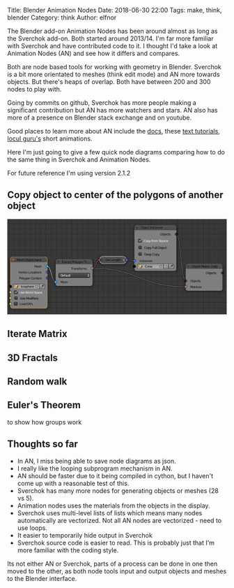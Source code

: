 Title: Blender Animation Nodes
Date: 2018-06-30 22:00
Tags: make, think, blender
Category: think
Author: elfnor

The Blender add-on Animation Nodes has been around almost as long as the Sverchok add-on. Both started around 2013/14. I'm far more familiar with Sverchok and have contributed code to it. I thought I'd take a look at Animation Nodes (AN) and see how it differs and compares.

Both are node based tools for working with geometry in Blender. Sverchok is a bit more orientated to meshes (think edit mode) and AN more towards objects. But there's heaps of overlap. Both have between 200 and 300 nodes to play with.

Going by commits on github, Sverchok has more people making a significant contribution but AN has more watchers and stars. AN also has more of a presence on Blender stack exchange and on youtube.

Good places to learn more about AN include the [docs](https://animation-nodes-manual.readthedocs.io/en/latest/), these [text tutorials](https://squircleart.github.io/index.html), [locul guru's](http://www.local-guru.net/) short animations.

Here I'm just going to give a few quick node diagrams comparing how to do the same thing in Sverchok and Animation Nodes.

For future reference I'm using version 2.1.2

## Copy object to center of the polygons of another object

![](./images/blender_animation_nodes-9ef99.png)
## Iterate Matrix

## 3D Fractals


## Random walk

## Euler's Theorem
to show how groups work


## Thoughts so far
*  In AN, I miss being able to save node diagrams as json.
*  I really like the looping subprogram mechanism in AN.
*  AN should be faster due to it being compiled in cython, but I haven't come up with a reasonable test of this.
*  Sverchok has many more nodes for generating objects or meshes (28 vs 5).
*  Animation nodes uses the materials from the objects in the display.
*  Sverchok uses multi-level lists of lists which means many nodes automatically are vectorized. Not all AN nodes are vectorized - need to use loops.
*  It easier to temporarily hide output in Sverchok
*  Sverchok source code is easier to read. This is probably just that I'm more familiar with the coding style.


Its not either AN or Sverchok, parts of a process can be done in one then moved to the other, as both node tools input and  output objects and meshes to the Blender interface.
